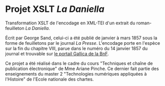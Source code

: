 # Projet XSLT *La Daniella*

Transformation XSLT de l'encodage en XML-TEI d'un extrait du roman-feuilleton *La Daniella*. 


Écrit par George Sand, celui-ci a été publié de janvier à mars 1857 sous la forme de feuilletons par le journal *La Presse*. L'encodage porte en l'espèce sur la fin du chapitre VIII, parue dans le numéro du 14 janvier 1857 du journal et trouvable sur [le portail Gallica de la BnF](https://gallica.bnf.fr/ark:/12148/bpt6k4775546).


Ce projet a été réalisé dans le cadre du cours "Techniques et chaîne de publication électronique" de Mme Ariane Pinche. Ce dernier fait partie des enseignements du master 2 "Technologies numériques appliquées à l'Histoire" de l'Ecole nationale des chartes.
